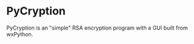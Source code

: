 PyCryption
==========
PyCryption is an "simple" RSA encryption program
with a GUI built from wxPython.